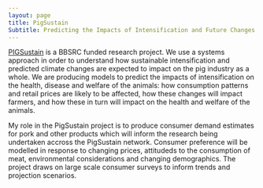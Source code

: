 ```yaml
---
layout: page
title: PigSustain
Subtitle: Predicting the Impacts of Intensification and Future Changes on UK Pig Industry Resilience
---
```


[PIGSustain](http://gtr.ukri.org/projects?ref=BB%2FN020790%2F1) is a BBSRC funded research project. We use a systems approach in order to understand how sustainable intensification and predicted climate changes are expected to impact on the pig industry as a whole.  We are producing models to predict the impacts of intensification on the health, disease and welfare of the animals: how consumption patterns and retail prices are likely to be affected, how these changes will impact farmers, and how these in turn will impact on the health and welfare of the animals.

My role in the PigSustain project is to produce consumer demand estimates for pork and other products which will inform the research being undertaken accross the PigSustain network.
Consumer preference will be modelled in response to changing prices, attitudeds to the consumption of meat, environmental considerations and changing demographics. The project draws on large scale consumer surveys to inform trends and projection scenarios.
